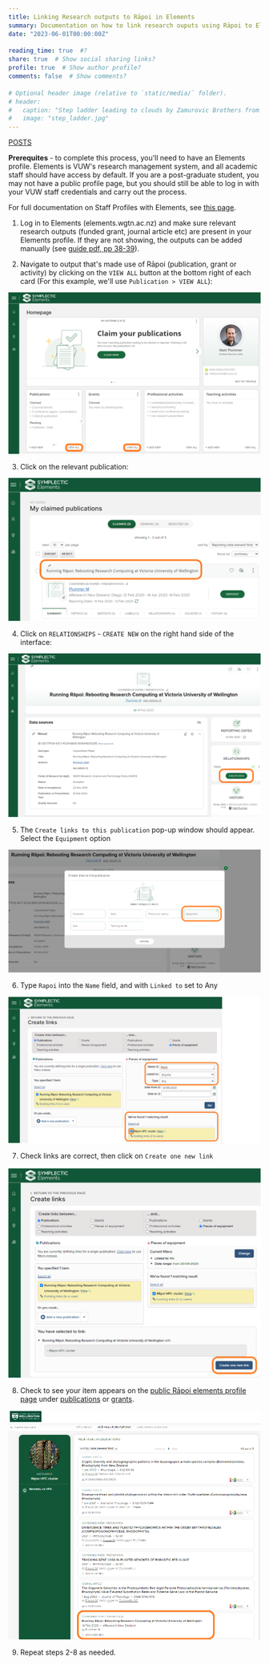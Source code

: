 ```yaml
---
title: Linking Research outputs to Rāpoi in Elements
summary: Documentation on how to link research ouputs using Rāpoi to Elements profiles
date: "2023-06-01T00:00:00Z"

reading_time: true  #?
share: true  # Show social sharing links?
profile: true  # Show author profile?
comments: false  # Show comments?

# Optional header image (relative to `static/media/` folder).
# header:
#   caption: "Step ladder leading to clouds by Zamurovic Brothers from Noun Project"
#   image: "step_ladder.jpg"
---
```

<a class="nav-link active" href="/#posts" data-target="#Posts"><span>POSTS</span></a>

**Prerequites** - to complete this process, you'll need to have an Elements profile. Elements is VUW's research management system, and all academic staff should have access by default. If you are a post-graduate student, you may not have a public profile page, but you should still be able to log in with your VUW staff credentials and carry out the process.

For full documentation on Staff Profiles with Elements, see [this page](https://intranet.wgtn.ac.nz/staff/research/using-elements/guide-staff-profiles.pdf). 



1. Log in to Elements (elements.wgtn.ac.nz) and make sure relevant research outputs (funded grant, journal article etc) are present in your Elements profile. If they are not showing, the outputs can be added manually (see [guide pdf, pp 38-39](https://intranet.wgtn.ac.nz/staff/research/using-elements/guide-staff-profiles.pdf)).

3. Navigate to output that's made use of Rāpoi (publication, grant or activity) by clicking on the ```VIEW ALL``` button at the bottom right of each card (For this example, we'll use ```Publication > VIEW ALL```):


![](images/Rapoi_Elements_1.png)



<p>
    
    
3. Click on the relevant publication:

![](images/Rapoi_Elements_2.png)

<p>
    
4. Click on ```RELATIONSHIPS``` - ```CREATE NEW``` on the right hand side of the interface:


![](images/Rapoi_Elements_3.png)

<p>

5. The ```Create links to this publication``` pop-up window should appear. Select the ```Equipment``` option 


![](images/Rapoi_Elements_4.png)

6. Type ```Rapoi``` into the ```Name``` field, and with ```Linked to``` set to Any

![](images/Rapoi_Elements_5.png)

7. Check links are correct, then click on ```Create one new link```

![](images/Rapoi_Elements_6.png)

<p>
    
8. Check to see your item appears on the [public Rāpoi elements profile page](https://people.wgtn.ac.nz/equipment/412229) under [publications](https://people.wgtn.ac.nz/equipment/412229/publications) or [grants](https://people.wgtn.ac.nz/equipment/412229/grants).


![](images/Rapoi_Elements_7.png)

<p>
    
9. Repeat steps 2-8 as needed. 
    
    
    
    

    




